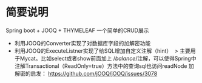 # 简要说明
Spring boot + JOOQ + THYMELEAF 一个简单的CRUD展示

* 利用JOOQ的Converter实现了对数据库字段的加解密功能
* 利用JOOQ的ExecuteListner实现了给SQL增加自定义注解（hint）
  > 主要用于Mycat。比如select或者show前面加上 /*balance*/注解，可以使得Spring中注解Transactional（ReadOnly=true）方法中的查询sql也访问readNode
加解密的启发： https://github.com/jOOQ/jOOQ/issues/3078
